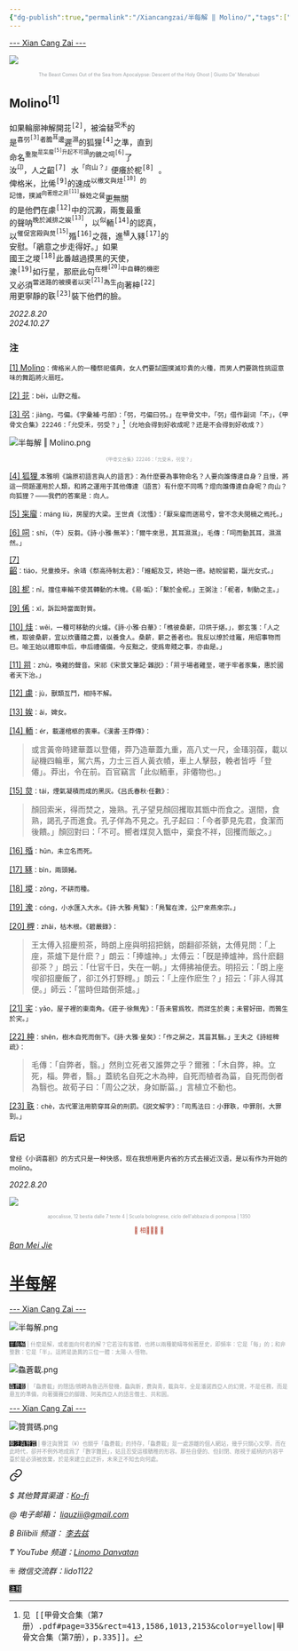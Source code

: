 ```yaml
---
{"dg-publish":true,"permalink":"/Xiancangzai/半每解 ‖ Molino/","tags":["半每解","李去兹","甲骨学"],"created":"2024-10-27T23:29:07.571+08:00"}
---
```



<div class="splitline"><a href="https://www.xiancangzai.com/">--- Xian Cang Zai ---</a></div>

![](https://blogger.googleusercontent.com/img/b/R29vZ2xl/AVvXsEhnhlGidWdf1zBwUW7VQlSyKCZwzxP6k3nBSXpc3diZHakh1_hoh_3LK4p4ScRVfXZ9LDS3xndlUGLrykb_Xv8LdcOeiU_Na4DV4qi40C45fi5uUGkHeQbkWr8CgJQQyBngC5fi/s1600/3654414518_eb16be3333_b.jpg)

<p style="text-align:center;color:#999ea2;font-size:0.6em;">The Beast Comes Out of the Sea from Apocalypse: Descent of the Holy Ghost | Giusto De’ Menabuoi</p>

## Molino<sup>[1]</sup>

<pre>
如果輪廓神解開苝<sup>[2]</sup>，被淪替<sup>受禾</sup>的
是<sup>喜弜<sup>[3]</sup>者膽<sup>耳</sup>邊</sup>遲<sup>濕</sup>的狐狸<sup>[4]</sup>之準，直到
命名<sup>重聚<sup>是杗廇<sup>[5]</sup>升起不可讀</sup>的鏡之呞<sup>[6]</sup></sup>了
汝<sup>卬</sup>，人之齠<sup>[7]</sup> 水<sup>「向山？」</sup>便癢於柅<sup>[8]</sup> 。
俾格米，比俙<sup>[9]</sup>的速成<sup>以檄文與烓<sup>[10]</sup> 的</sup>
<sup>記憶，撲滅<sup>向著燈之喌<sup>[11]</sup></sup>躲姓之餐</sup>更無關
的是他們在豦<sup>[12]</sup>中的沉澱，兩隻最重
的聲呐<sup>晚於減排之娭<sup>[13]</sup></sup>，以<sup>似</sup>輀<sup>[14]</sup>的認真，
以<sup>催促宮殿與炱<sup>[15]</sup></sup>殙<sup>[16]</sup>之薇，進<sup>植</sup>入豩<sup>[17]</sup>的
安慰。「鵑意之步走得好。」如果
國王之堫<sup>[18]</sup>此番越過摸黑的天使，
潨<sup>[19]</sup>如行星，那麽此句<sup>在榸<sup>[20]</sup>中自轉的機密</sup>
又必須<sup>當迷路的被摸者以宎<sup>[21]</sup>為生</sup>向著柛<sup>[22]</sup>
用更寧靜的聅<sup>[23]</sup>裝下他們的臉。
</pre>

<cite>2022.8.20</cite><br/><cite>2024.10.27</cite>

### 注

<ins>[1] Molino</ins><small>：俾格米人的一種祭祀儀典，女人們要試圖撲滅珍貴的火種，而男人們要跳性挑逗意味的舞蹈將火扇旺。</small>

<ins>[2] 苝</ins><small>：bèi，山野之薤。</small>

<ins>[3] 弜</ins><small>：jiàng，弓偏。《字彙補‧弓部》：「弜，弓偏曰弜。」在甲骨文中，「弜」借作副词「不」，《甲骨文合集》22246：「允受禾，弜受？」[^1]（允地会得到好收成呢？还是不会得到好收成？）</small>

![半每解 ‖ Molino.png](/img/user/%E9%99%84%E4%BB%B6/%E9%99%84%E4%BB%B62024/%E5%8D%8A%E6%AF%8F%E8%A7%A3%20%E2%80%96%20Molino.png)

<p style="text-align:center;color:#999ea2;font-size:0.6em;">《甲骨文合集》22246：「允受禾，弜受？」</p>

<ins>[4] 狐狸 </ins><small>本雅明《論原初語言與人的語言》：為什麼要為事物命名？人要向誰傳達自身？且慢，將這一問題運用於人類，和將之運用于其他傳達（語言）有什麼不同嗎？燈向誰傳達自身呢？向山？向狐狸？——我們的答案是：向人。</small>

<ins>[5] 杗廇</ins><small>：máng liù，房屋的大梁。王世貞《沈慅》：「厭杗廇而遄易兮，曾不念夫閲樀之焉托。」</small>

<ins>[6] 呞</ins><small>：shī，（牛）反芻。《詩‧小雅‧無羊》：「爾牛來思，其耳濕濕」，毛傳：「呞而動其耳，濕濕然。」</small>

<ins>[7] 齠</ins><small>：tiáo，兒童換牙。余靖《祭高待制太君》：「維齠及艾，終始一德。結帨留範，誕光女式。」</small>

<ins>[8] 柅</ins><small>：nǐ，擋住車輪不使其轉動的木塊。《易·姤》：「繫於金柅。」王弼注：「柅者，制動之主。」</small>

<ins>[9] 俙</ins><small>：xī，訴訟時當面對質。</small>

<ins>[10] 烓</ins><small>：wēi，一種可移動的火爐。《詩‧小雅‧白華》：「樵彼桑薪，卬烘于煁。」，鄭玄箋：「人之樵，取彼桑薪，宜以炊饔饎之爨，以養食人。桑薪，薪之善者也。我反以燎於烓竈，用炤事物而巳。喻王始以禮取申后，申后禮儀備，今反黜之，使爲卑賤之事，亦由是。」</small>

<ins>[11] 喌</ins><small>：zhù，喚雞的聲音。宋祁《宋景文筆記·雜説》：「喌于場者雞至，嗟于牢者豕集，惠於國者天下治。」</small>

<ins>[12] 豦</ins><small>：jù，獸類互鬥，相持不解。</small>

<ins>[13] 娭</ins><small>：āi，婢女。</small>

<ins>[14] 輀</ins><small>：ér，載運棺柩的喪車。《漢書·王莽傳》：</small>

> 或言黃帝時建華蓋以登僊，莽乃造華蓋九重，高八丈一尺，金瑵羽葆，載以祕機四輪車，駕六馬，力士三百人黃衣幘，車上人擊鼓，輓者皆呼「登僊」。莽出，令在前。百官竊言「此似輀車，非僊物也。」

<ins>[15] 炱</ins><small>：tái，煙氣凝積而成的黑灰。《吕氏春秋‧任數》：</small>

> 顏回索米，得而焚之，幾熟。孔子望見顏回攫取其甑中而食之。選間，食熟，謁孔子而進食。孔子佯為不見之。孔子起曰：「今者夢見先君，食潔而後饋。」顏回對曰：「不可。嚮者煤炱入甑中，棄食不祥，回攫而飯之。」

<ins>[16] 殙</ins><small>：hūn，未立名而死。</small>

<ins>[17] 豩</ins><small>：bīn，兩頭豬。</small>

<ins>[18] 堫</ins><small>：zōng，不耕而種。</small>

<ins>[19] 潨</ins><small>：cóng，小水匯入大水。《詩·大雅·鳧鷖》：「鳧鷖在潨，公尸來燕來宗。」</small>

<ins>[20] 榸</ins><small>：zhāi，枯木根。《碧嚴錄》：</small>

> 王太傅入招慶煎茶，時朗上座與明招把銚，朗翻卻茶銚，太傅見問：「上座，茶爐下是什麽？」朗云：「捧爐神。」太傅云：「旣是捧爐神，爲什麽翻卻茶？」朗云：「仕官千日，失在一朝。」太傅拂袖便去。明招云：「朗上座喫卻招慶飯了，卻江外打野榸。」朗云：「上座作麽生？」招云：「非人得其便。」師云：「當時但踏倒茶爐。」

<ins>[21] 宎</ins><small>：yǎo，屋子裡的東南角。《莊子·徐無鬼》：「吾未嘗爲牧，而牂生於奧；未嘗好田，而鶉生於宎。」</small>

<ins>[22] 柛</ins><small>：shēn，樹木自死而倒下。《詩·大雅·皇矣》：「作之屏之，其菑其翳。」王夫之《詩經稗疏》：</small>

> 毛傳：「自弊者，翳。」然則立死者又誰弊之乎？爾雅：「木自弊，柛。立死，椔。弊者，翳。」蓋統名自死之木為柛，自死而植者為菑，自死而倒者為翳也。故荀子曰：「周公之狀，身如斷菑。」言植立不動也。

<ins>[23] 聅</ins><small>：chè，古代軍法用箭穿耳朵的刑罰。《説文解字》：「司馬法曰：小罪聅，中罪刖，大罪剄。」</small>

<div class="spacer"></div>

#### 后记

<small>曾经《小调喜剧》的方式只是一种快感，现在我想用更内省的方式去接近汉语，是以有作为开始的 molino。</small>

<cite>2022.8.20</cite>

<div class="spacer"></div>

![](https://upload.wikimedia.org/wikipedia/commons/thumb/c/cb/Scuola_bolognese%2C_ciclo_dell%27abbazia_di_pomposa%2C_1350_ca.%2C_apocalisse%2C_12_bestia_dalle_7_teste_4.jpg/975px-Scuola_bolognese%2C_ciclo_dell%27abbazia_di_pomposa%2C_1350_ca.%2C_apocalisse%2C_12_bestia_dalle_7_teste_4.jpg?20180418183504)

<p style="text-align:center;color:#999ea2;font-size:0.6em;">apocalisse, 12 bestia dalle 7 teste 4 | Scuola bolognese, ciclo dell'abbazia di pomposa | 1350</p>

<div class="spacer"></div>

<p style="text-align:center;color:#B54434;font-size:0.8em;">▮ 相𨳹󾗖􁴆 ▮</p>

<div class="header-container">
    <div class="triangle"></div>
    <div class="collect-media" style="background-image: url('https://www.xiancangzai.com/img/user/%E9%99%84%E4%BB%B6/%E9%99%84%E4%BB%B62024/%E5%8D%8A%E6%AF%8F%E8%A7%A3.png');">
        <a href="https://www.xiancangzai.com/Xiancangzai/%E5%8D%8A%E6%AF%8F%E8%A7%A3/" class="ncard-link"></a>
        <div class="collect-text">
            <a href="https://www.xiancangzai.com/Xiancangzai/%E5%8D%8A%E6%AF%8F%E8%A7%A3/">
                <cite>Ban Mei Jie</cite>
                <h1>半每解</h1>
            </a>
        </div>
    </div>
</div>

<div class="splitline"><a href="https://www.xiancangzai.com/">--- Xian Cang Zai ---</a></div>

![半每解.png](/img/user/%E9%99%84%E4%BB%B6/%E9%99%84%E4%BB%B62024/%E5%8D%8A%E6%AF%8F%E8%A7%A3.png)

<p style="font-size:0.7em;color:#999ea2"><ins style="font-size:1em;background: black;color:white">半每解</ins> | 什麼是解，或者面向何者的解？它若沒有客體，也將以兩種範疇等候著歷史，即頻率：它是「每」的；和非整數：它是「半」。這將是詭異的三位一體：太陽·人·怪物。</p>

![鱻蒼載.png](/img/user/%E9%99%84%E4%BB%B6/%E9%99%84%E4%BB%B62024/%E9%B1%BB%E8%92%BC%E8%BC%89.png)

<p style="font-size:0.7em; color:#999ea2"><ins style="font-size:1em;background: black;color:white">鱻蒼載</ins> | 「鱻蒼載」的隱語/鴘轉為魯迅所發機，鱻與新，蒼與青，載與年，全是潘諾西亞人的幻覺，不是任務，而是悬亙的準備，向著彌賽亞的腳踵、阿美西亞人的語言僭主、共和囻。</p>

<div class="splitline"><a href="https://www.xiancangzai.com/">--- Xian Cang Zai ---</a></div>

![贊賞碼.png](/img/user/%E9%99%84%E4%BB%B6/%E9%99%84%E4%BB%B62024/%E8%B4%8A%E8%B3%9E%E7%A2%BC.png)

<p style="font-size:0.7em; color:#999ea2"><ins style="font-size:1em;background: black;color:white">眷注與贊賞</ins> | 眷注與贊賞（¥）也關乎「鱻蒼載」的持存，「鱻蒼載」是一處游離的個人網站，幾乎只關心文學，而在此時代，卻并不例外地成爲了「數字難民」，姑且忍受這樣驕稚的形容。那些自便的、但封閉、敞視于威柄的内容平臺於是必須被放棄，於是來建立此迂折，未來正不知去向何處。</p>


<div class="transclusion internal-embed is-loaded"><a class="markdown-embed-link" href="/xiancangzai/link-tree/" aria-label="Open link"><svg xmlns="http://www.w3.org/2000/svg" width="24" height="24" viewBox="0 0 24 24" fill="none" stroke="currentColor" stroke-width="2" stroke-linecap="round" stroke-linejoin="round" class="svg-icon lucide-link"><path d="M10 13a5 5 0 0 0 7.54.54l3-3a5 5 0 0 0-7.07-7.07l-1.72 1.71"></path><path d="M14 11a5 5 0 0 0-7.54-.54l-3 3a5 5 0 0 0 7.07 7.07l1.71-1.71"></path></svg></a><div class="markdown-embed">





<cite>$ 其他贊賞渠道：[Ko-fi](https://ko-fi.com/xiancangzai)</cite>

<cite>@ 电子邮箱： liquziii@gmail.com </cite>

<cite>฿ Bilibili 频道： [李去兹](https://space.bilibili.com/1676863200)</cite>

<cite>₸ YouTube 频道：[Linomo Danvatan](http://www.youtube.com/@LinomoDanvatan) </cite>

<cite>⁜ 微信交流群：lido1122</cite>


</div></div>


<ins style="font-size:0.8em;background: black;color:white">注释</ins>

[^1]: <samp>见 [[甲骨文合集（第7册）.pdf#page=335&rect=413,1586,1013,2153&color=yellow|甲骨文合集（第7册），p.335]]。</samp>
